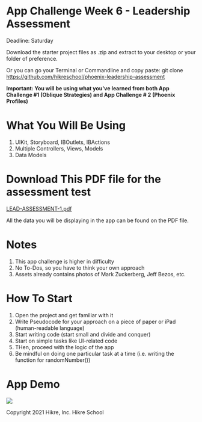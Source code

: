 # App Challenge Week 6 - Leadership Assessment
Deadline: Saturday

Download the starter project files as .zip and extract to your desktop or your folder of preference.

Or you can go your Terminal or Commandline and copy paste: git clone https://github.com/hikreschool/phoenix-leadership-assessment

**Important: You will be using what you've learned from both App Challenge #1 (Oblique Strategies) and App Challenge # 2 (Phoenix Profiles)**

# What You Will Be Using
1. UIKit, Storyboard, IBOutlets, IBActions
2. Multiple Controllers, Views, Models
3. Data Models

# Download This PDF file for the assessment test
[LEAD-ASSESSMENT-1.pdf](https://github.com/hikreschool/phoenix-leadership-assessment/files/6854926/LEAD-ASSESSMENT-1.pdf)

All the data you will be displaying in the app can be found on the PDF file.

# Notes
1. This app challenge is higher in difficulty
2. No To-Dos, so you have to think your own approach
3. Assets already contains photos of Mark Zuckerberg, Jeff Bezos, etc.

# How To Start
1. Open the project and get familiar with it
2. Write Pseudocode for your approach on a piece of paper or iPad (human-readable language)
3. Start writing code (start small and divide and conquer)
4. Start on simple tasks like UI-related code
5. THen, proceed with the logic of the app
6. Be mindful on doing one particular task at a time (i.e. writing the function for randomNumber())


# App Demo
 
 <img src="/mockup-app-challenge3.png"/>


Copyright 2021 Hikre, Inc. Hikre School
